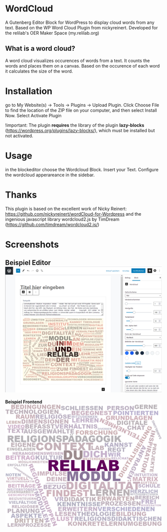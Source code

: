 # WordCloud
A Gutenberg Editor Block for WordPress to display cloud words from any text. Based on the WP Word Cloud Plugin from nickyreinert.
Developed for the relilab's OER Maker Space (my.relilab.org)

## What is a word cloud?
A word cloud visualizes occurences of words from a text. It counts the words and places them on a canvas. Based on the occurence of each word it calculates the size of the word. 


# Installation
go to My Website(s) → Tools → Plugins → Upload Plugin. 
Click Choose File to find the location of the ZIP file on your computer, and then select Install Now. 
Select Activate Plugin

!important: The plugin **requires** the library of the plugin **lazy-blocks**
(https://wordpress.org/plugins/lazy-blocks/), which must be installed but not activated.

# Usage
in the blockeditor choose the Wordcloud Block. Insert your Text. Configure the wordcloud apperareance in the sidebar.  

# Thanks  
This plugin is based on the excellent work of Nicky Reinert: https://github.com/nickyreinert/wordCloud-for-Wordpress
and the ingenious javascript library wordcloud2.js by TimDream (https://github.com/timdream/wordcloud2.js/)

# Screenshots

**Beispiel Editor**
![](assets/editor.png)
----
**Beispiel Frontend**
![](assets/relilab-context.png)
